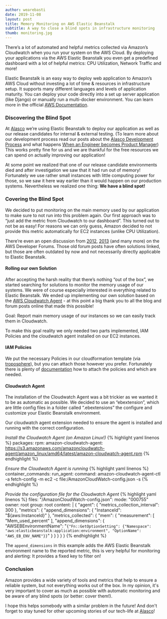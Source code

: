 ```yaml
---
author: wearebasti
date: 2019-11-08
layout: post
title: Memory Monitoring on AWS Elastic Beanstalk
subtitle: A way to close a blind spots in infrastructure monitoring
thumb: monitoring.jpg
---
```


There’s a lot of automated and helpful metrics collected via Amazon’s Cloudwatch when you run your system on the AWS Cloud. By deploying your applications via the AWS Elastic Beanstalk you even get a predefined dashboard with a lot of helpful metrics: CPU Utilization, Network Traffic and more!

Elastic Beanstalk is an easy way to deploy web application to Amazon’s AWS Cloud without investing a lot of time & resources in infrastructure setup. It supports many different languages and levels of application maturity. You can deploy your code directly into a set up server application (like Django) or manually run a multi-docker environment. You can learn more in the official [AWS Documentation](https://docs.aws.amazon.com/elasticbeanstalk/latest/dg/Welcome.html).

### Discovering the Blind Spot
At [Alasco](https://www.alasco.de/en/) we’re using Elastic Beanstalk to deploy our application as well as our release candidates for internal & external testing. (To learn more about our development process read our posts about the [Alasco Development Process](https://alasco-tech.github.io/2019/09/27/alasco-dev-process.html) and what happens [When an Engineer becomes Product Manager](https://alasco-tech.github.io/2019/02/14/engineer-to-pm.html)) This works pretty fine for us and we are thankful for the free resources we can spend on actually improving our application!

At some point we realized that one of our release candidate environments died and after investigation we saw that it had run out of memory! Fortunately we use rather small instances with little computing power for those, so we saw it here way earlier than it would happen on our production systems. Nevertheless we realized one thing: **We have a blind spot!**

### Covering the Blind Spot
We decided to put monitoring on the main memory used by our application to make sure to not run into this problem again. Our first approach was to “just add the metric from Cloudwatch to our dashboard”. This turned out to not be as easy! For reasons we can only guess, Amazon decided to not provide this metric automatically for EC2 instances (unlike CPU Utilization). 

There’re even an open discussion from [2012](https://forums.aws.amazon.com/thread.jspa?messageID=338138&#338138), [2013](https://forums.aws.amazon.com/thread.jspa?messageID=421861&#421861) (and many more) on the AWS Developer Forums. Those old forum posts have often solutions linked, but those are often outdated by now and not necessarily directly applicable to Elastic Beanstalk.

#### Rolling our own Solution
After accepting the harsh reality that there’s nothing “out of the box”, we started searching for solutions to monitor the memory usage of our systems. We were of course especially interested in everything related to Elastic Beanstalk. We ended up implementing our own solution based on the [AWS Cloudwatch Agent](https://docs.aws.amazon.com/AmazonCloudWatch/latest/monitoring/Install-CloudWatch-Agent.html) - at this point a big thank you to all the blog and forum posts online that made this possible!

Goal: Report main memory usage of our instances so we can easily track them in Cloudwatch.

To make this goal reality we only needed two parts implemented, IAM Policies and the cloudwatch agent installed on our EC2 instances.

#### IAM Policies
We put the necessary Policies in our cloudformation template (via [troposphere](https://github.com/cloudtools/troposphere)), but you can attach those however you prefer. Fortunately there is plenty of [documentation](https://docs.aws.amazon.com/AmazonCloudWatch/latest/monitoring/create-iam-roles-for-cloudwatch-agent.html) how to attach the policies and which are needed.


#### Cloudwatch Agent
The installation of the Cloudwatch Agent was a bit trickier as we wanted it to be as automatic as possible. We decided to use an “ebextension”, which are little config files in a folder called “.ebextensions” the configure and customize your Elastic Beanstalk environment.

Our cloudwatch agent extension needed to ensure the agent is installed and running with the correct configuration.

*Install the Cloudwatch Agent (on Amazon Linux!)*
{% highlight yaml linenos %}
packages:
  rpm:
    amazon-cloudwatch-agent: https://s3.amazonaws.com/amazoncloudwatch-agent/amazon_linux/amd64/latest/amazon-cloudwatch-agent.rpm
{% endhighlight %}

*Ensure the Cloudwatch Agent is running*
{% highlight yaml linenos %}
container_commands:
  run_agent:
    command: amazon-cloudwatch-agent-ctl -a fetch-config -m ec2 -c file:/AmazonCloudWatch-config.json -s
{% endhighlight %}

*Provide the configuration file for the Cloudwatch Agent*
{% highlight yaml linenos %}
files:
  "/AmazonCloudWatch-config.json":
     mode: "000755"
     owner: root
     group: root
     content: |
        {
          "agent": {
            "metrics_collection_interval": 300
          },
          "metrics": {
            "append_dimensions": {
              "InstanceId": "${aws:InstanceId}"
            },
            "metrics_collected": {
              "mem": {
                "measurement": [
                  "Mem_used_percent"
                ],
                "append_dimensions": {
                  "AWSEBEnvironmentName": "`{"Fn::GetOptionSetting": {"Namespace": "aws:elasticbeanstalk:application:environment", "OptionName": "AWS_EB_ENV_NAME"}}`"
                }
              }
            }
          }
        }
{% endhighlight %}

The `append_dimensions` in this example adds the AWS Elastic Beanstalk environment name to the reported metric, this is very helpful for monitoring and alerting: It provides a fixed key to filter on!


### Conclusion
Amazon provides a wide variety of tools and metrics that help to ensure a reliable system, but not everything works out of the box. In my opinion, it's very important to cover as much as possible with automatic monitoring and be aware of any blind spots (or better: cover them!).

I hope this helps somebody with a similar problem in the future! And don't
forget to stay tuned for other upcoming stories of our tech-life at [Alasco](https://alasco-tech.github.io/)!
